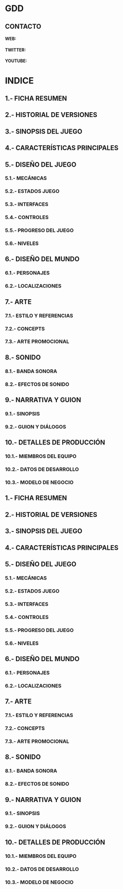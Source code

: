 # GDD

## CONTACTO
#### WEB:
#### TWITTER:
#### YOUTUBE:

# INDICE

## 1.- FICHA RESUMEN	
## 2.- HISTORIAL DE VERSIONES	
## 3.- SINOPSIS DEL JUEGO		
## 4.- CARACTERÍSTICAS PRINCIPALES	
## 5.- DISEÑO DEL JUEGO		
### 5.1.- MECÁNICAS			
### 5.2.- ESTADOS JUEGO	
### 5.3.- INTERFACES	
### 5.4.- CONTROLES	
### 5.5.- PROGRESO DEL JUEGO	
### 5.6.- NIVELES	
## 6.- DISEÑO DEL MUNDO	
### 6.1.- PERSONAJES	
### 6.2.- LOCALIZACIONES	
## 7.- ARTE	
### 7.1.- ESTILO Y REFERENCIAS	
### 7.2.- CONCEPTS	
### 7.3.- ARTE PROMOCIONAL	
## 8.- SONIDO	
### 8.1.- BANDA SONORA	
### 8.2.- EFECTOS DE SONIDO	
## 9.- NARRATIVA Y GUION	
### 9.1.- SINOPSIS	
### 9.2.- GUION Y DIÁLOGOS	
## 10.- DETALLES DE PRODUCCIÓN	
### 10.1.- MIEMBROS DEL EQUIPO	
### 10.2.- DATOS DE DESARROLLO	
### 10.3.- MODELO DE NEGOCIO


## 1.- FICHA RESUMEN	
## 2.- HISTORIAL DE VERSIONES	
## 3.- SINOPSIS DEL JUEGO		
## 4.- CARACTERÍSTICAS PRINCIPALES	
## 5.- DISEÑO DEL JUEGO		
### 5.1.- MECÁNICAS			
### 5.2.- ESTADOS JUEGO	
### 5.3.- INTERFACES	
### 5.4.- CONTROLES	
### 5.5.- PROGRESO DEL JUEGO	
### 5.6.- NIVELES	
## 6.- DISEÑO DEL MUNDO	
### 6.1.- PERSONAJES	
### 6.2.- LOCALIZACIONES	
## 7.- ARTE	
### 7.1.- ESTILO Y REFERENCIAS	
### 7.2.- CONCEPTS	
### 7.3.- ARTE PROMOCIONAL	
## 8.- SONIDO	
### 8.1.- BANDA SONORA	
### 8.2.- EFECTOS DE SONIDO	
## 9.- NARRATIVA Y GUION	
### 9.1.- SINOPSIS	
### 9.2.- GUION Y DIÁLOGOS	
## 10.- DETALLES DE PRODUCCIÓN	
### 10.1.- MIEMBROS DEL EQUIPO	
### 10.2.- DATOS DE DESARROLLO	
### 10.3.- MODELO DE NEGOCIO
